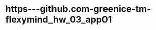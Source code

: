https---github.com-greenice-tm-flexymind_hw_03_app01
====================================================